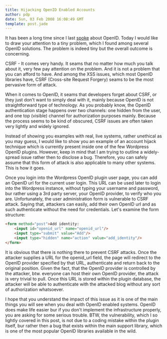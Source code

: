 ```yaml
---
title: Hijacking OpenID Enabled Accounts
author: pdp
date: Sun, 03 Feb 2008 16:08:49 GMT
template: post.jade
---
```


It has been a long time since I last [spoke](/blog/openid-a-security-story) about OpenID. Today I would like to draw your attention to a tiny problem, which I found among several OpenID solutions. The problem is indeed tiny but the overall outcome is concerning.

CSRF - It comes very handy. It seams that no matter how much you talk about it, very few pay attention on the problem. And it is not a problem that you can afford to have. And among the XSS issues, which most OpenID libraries have, CSRF (Cross-site Request Forgery) seams to be the most pervasive form of attack.

When it comes to OpenID, it seams that developers forget about CSRF, or they just don't want to simply deal with it, mainly because OpenID is not straightforward type of technology. As you probably know, the OpenID authentication stage happens over two channels: one hidden from the user, and one top (visible) channel for authorization purposes mainly. Because the process seems to be kind of obscured, CSRF issues are often taken very lightly and widely ignored.

Instead of showing you examples with real, live systems, rather unethical as you may guess, I would like to show you an example of an account hijack technique which is currently present inside one of the few Wordpress OpenID plugins. However, keep in mind that I am trying to outline a widely-spread issue rather then to disclose a bug. Therefore, you can safely assume that this form of attack is also applicable to many other systems. This is how it goes.

Once you login into the Wordpress OpenID plugin user page, you can add an OpenID url for the current user login. This URL can be used later to login into the Wordpress instance, without typing your username and password, bur rather using a 3rd party server, your OpenID provider, to verify who you are. Unfortunately, the user administration form is vulnerable to CSRF attack. Saying that, attackers can easily, add their own OpenID url and as such authenticate without the need for credentials. Let's examine the form structure:

```html
<form method="post">Add identity:
	<input id="openid_url" name="openid_url"/>
	<input type="submit" value="Add"/>
	<input type="hidden" name="action" value="add_identity"/>
</form>
```

It is obvious that there is nothing there to prevent CSRF attacks. Once the attacker supplies a URL for the openid_url field, the page will redirect to the OpenID provider specified by that URL, authenticate and return back to the original position. Given the fact, that the OpenID provider is controlled by the attacker, btw. everyone can host their own OpenID provider, the attack is very trivial to pull. Once this URL is stored within the plugin database, the attacker will be able to authenticate with the attacked blog without any sort of authorization whatsoever.

I hope that you understand the impact of this issue as it is one of the main things you will see when you deal with OpenID enabled systems. OpenID does make life easier bur if you don't implement the infrastructure properly, you are asking for some serious trouble. BTW, the vulnerability, which I so lightly covered in this post, is not due to a coding mistake within the plugin itself, bur rather then a bug that exists within the main support library, which is one of the most popular OpenID libraries available in the wild.
